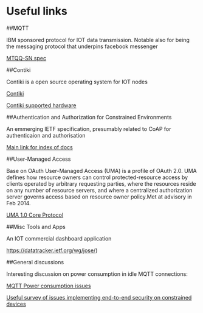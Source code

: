 # Useful links

##MQTT

IBM sponsored protocol for IOT data transmission.
Notable also for being the messaging protocol that underpins facebook messenger

[MTQQ-SN spec](http://mqtt.org/new/wp-content/uploads/2009/06/MQTT-SN_spec_v1.2.pdf)

##Contiki

Contiki is a open source operating system for IOT nodes

[Contiki](http://www.contiki-os.org/)

[Contiki supported hardware](http://www.contiki-os.org/hardware.html)


##Authentication and Authorization for Constrained Environments

An emmerging IETF specification, presumably related to CoAP for authenticaion and authorisation

[Main link for index of docs](https://datatracker.ietf.org/wg/ace/)

##User-Managed Access

Base on OAuth
User-Managed Access (UMA) is a profile of OAuth 2.0. UMA defines how resource owners can control protected-resource access by clients operated by arbitrary requesting parties, where the resources reside on any number of resource servers, and where a centralized authorization server governs access based on resource owner policy.Met at advisory in Feb 2014.

[UMA 1.0 Core Protocol](http://kantarainitiative.org/confluence/display/uma/UMA+1.0+Core+Protocol)

##Misc Tools and Apps

An IOT commercial dashboard application

https://datatracker.ietf.org/wg/jose/)



##General discussions 

Interesting discussion on power consumption in idle MQTT connections:

[MQTT Power consumption issues](http://stephendnicholas.com/archives/219)

[Useful survey of issues implementing end-to-end security on constrained devices](http://tools.ietf.org/html/draft-aks-crypto-sensors-01)


